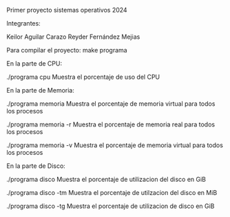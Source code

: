 Primer proyecto sistemas operativos 2024

Integrantes:

Keilor Aguilar Carazo
Reyder Fernández Mejias


Para compilar el proyecto:
make programa

En la parte de CPU:

./programa cpu 
Muestra el porcentaje de uso del CPU


En la parte de Memoria:

./programa memoria
Muestra el porcentaje de memoria virtual para todos los procesos

./programa memoria -r
Muestra el porcentaje de memoria real para todos los procesos 

./programa memoria -v
Muestra el porcentaje de memoria virtual para todos los procesos


En la parte de Disco:

./programa disco 
Muestra el porcentaje de utilizacion del disco en GiB

./programa disco -tm 
Muestra el porcentaje de utilzacion del disco en MiB

./programa disco -tg
Muestra el porcentaje de utilizacion de disco en GiB
